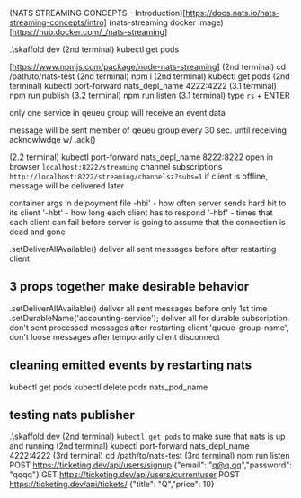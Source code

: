 (NATS STREAMING CONCEPTS - Introduction)[https://docs.nats.io/nats-streaming-concepts/intro]
(nats-streaming docker image)[https://hub.docker.com/_/nats-streaming]

.\skaffold dev
(2nd terminal) kubectl get pods

[https://www.npmjs.com/package/node-nats-streaming]
(2nd terminal) cd /path/to/nats-test
(2nd terminal) npm i
(2nd terminal) kubectl get pods
(2nd terminal) kubectl port-forward nats_depl_name 4222:4222
(3.1 terminal) npm run publish
(3.2 terminal) npm run listen
(3.1 terminal) type `rs` + ENTER

only one service in qeueu group will receive an event data

message will be sent member of qeueu group every 30 sec. until receiving acknowlwdge w/ .ack()

(2.2 terminal) kubectl port-forward nats_depl_name 8222:8222
open in browser `localhost:8222/streaming`
channel subscriptions `http://localhost:8222/streaming/channelsz?subs=1` 
if client is offline, message will be delivered later

container args in delpoyment file 
-hbi' - how often server sends hard bit to its client
'-hbt' - how long each client has to respond
'-hbf' - times that each client can fail before server is going to assume that the connection is dead and gone

.setDeliverAllAvailable()               deliver all sent messages before after restarting client
## 3 props together make desirable behavior
.setDeliverAllAvailable()               deliver all sent messages before only 1st time
.setDurableName('accounting-service');  deliver all for durable subscription. don't sent processed messages after restarting client
'queue-group-name',                     don't loose messages after temporarily client disconnect

## cleaning emitted events by restarting nats 
kubectl get pods
kubectl delete pods nats_pod_name

## testing nats publisher
.\skaffold dev
(2nd terminal) `kubectl get pods` to make sure that nats is up and running
(2nd terminal) kubectl port-forward nats_depl_name 4222:4222
(3rd terminal) cd /path/to/nats-test
(3rd terminal) npm run listen
POST https://ticketing.dev/api/users/signup             {"email": "q@q.qq","password": "qqqq"}
GET  https://ticketing.dev/api/users/currentuser
POST https://ticketing.dev/api/tickets/                 {"title": "Q","price": 10}